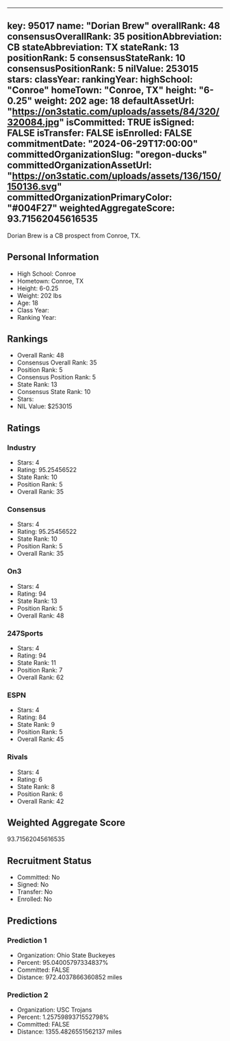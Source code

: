 ---
  key: 95017
  name: "Dorian Brew"
  overallRank: 48
  consensusOverallRank: 35
  positionAbbreviation: CB
  stateAbbreviation: TX
  stateRank: 13
  positionRank: 5
  consensusStateRank: 10
  consensusPositionRank: 5
  nilValue: 253015
  stars: 
  classYear: 
  rankingYear: 
  highSchool: "Conroe"
  homeTown: "Conroe, TX"
  height: "6-0.25"
  weight: 202
  age: 18
  defaultAssetUrl: "https://on3static.com/uploads/assets/84/320/320084.jpg"
  isCommitted: TRUE
  isSigned: FALSE
  isTransfer: FALSE
  isEnrolled: FALSE
  commitmentDate: "2024-06-29T17:00:00"
  committedOrganizationSlug: "oregon-ducks"
  committedOrganizationAssetUrl: "https://on3static.com/uploads/assets/136/150/150136.svg"
  committedOrganizationPrimaryColor: "#004F27"
  weightedAggregateScore: 93.71562045616535
  ---
  
  Dorian Brew is a CB prospect from Conroe, TX.
  
  ## Personal Information
  - High School: Conroe
  - Hometown: Conroe, TX
  - Height: 6-0.25
  - Weight: 202 lbs
  - Age: 18
  - Class Year: 
  - Ranking Year: 
  
  ## Rankings
  - Overall Rank: 48
  - Consensus Overall Rank: 35
  - Position Rank: 5
  - Consensus Position Rank: 5
  - State Rank: 13
  - Consensus State Rank: 10
  - Stars: 
  - NIL Value: $253015
  
  ## Ratings
  
  ### Industry
  - Stars: 4
  - Rating: 95.25456522
  - State Rank: 10
  - Position Rank: 5
  - Overall Rank: 35
  
  ### Consensus
  - Stars: 4
  - Rating: 95.25456522
  - State Rank: 10
  - Position Rank: 5
  - Overall Rank: 35
  
  ### On3
  - Stars: 4
  - Rating: 94
  - State Rank: 13
  - Position Rank: 5
  - Overall Rank: 48
  
  ### 247Sports
  - Stars: 4
  - Rating: 94
  - State Rank: 11
  - Position Rank: 7
  - Overall Rank: 62
  
  ### ESPN
  - Stars: 4
  - Rating: 84
  - State Rank: 9
  - Position Rank: 5
  - Overall Rank: 45
  
  ### Rivals
  - Stars: 4
  - Rating: 6
  - State Rank: 8
  - Position Rank: 6
  - Overall Rank: 42
  
  ## Weighted Aggregate Score
  93.71562045616535
  
  ## Recruitment Status
  - Committed: No
  - Signed: No
  - Transfer: No
  - Enrolled: No
  
  
  
  ## Predictions
  
  ### Prediction 1
  - Organization: Ohio State Buckeyes
  - Percent: 95.04005797334837%
  - Committed: FALSE
  - Distance: 972.4037866360852 miles
  
  ### Prediction 2
  - Organization: USC Trojans
  - Percent: 1.2575989371552798%
  - Committed: FALSE
  - Distance: 1355.4826551562137 miles
  